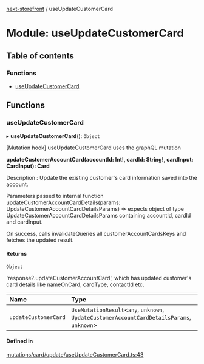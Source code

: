 [next-storefront](../README.md) / useUpdateCustomerCard

# Module: useUpdateCustomerCard

## Table of contents

### Functions

- [useUpdateCustomerCard](useUpdateCustomerCard.md#useupdatecustomercard)

## Functions

### useUpdateCustomerCard

▸ **useUpdateCustomerCard**(): `Object`

[Mutation hook] useUpdateCustomerCard uses the graphQL mutation

<b>updateCustomerAccountCard(accountId: Int!, cardId: String!, cardInput: CardInput): Card</b>

Description : Update the existing customer's card information saved into the account.

Parameters passed to internal function updateCustomerAccountCardDetails(params: UpdateCustomerAccountCardDetailsParams) => expects object of type UpdateCustomerAccountCardDetailsParams containing accountId, cardId and cardInput.

On success, calls invalidateQueries all customerAccountCardsKeys and fetches the updated result.

#### Returns

`Object`

'response?.updateCustomerAccountCard', which has updated customer's card details like nameOnCard, cardType, contactId etc.

| Name                 | Type                                                                                        |
| :------------------- | :------------------------------------------------------------------------------------------ |
| `updateCustomerCard` | `UseMutationResult`<`any`, `unknown`, `UpdateCustomerAccountCardDetailsParams`, `unknown`\> |

#### Defined in

[mutations/card/update/useUpdateCustomerCard.ts:43](https://github.com/KiboSoftware/nextjs-storefront/blob/474c22ea/hooks/mutations/card/update/useUpdateCustomerCard.ts#L43)
